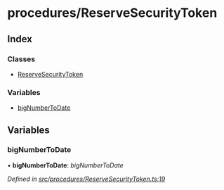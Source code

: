 # procedures/ReserveSecurityToken

## Index

### Classes

* [ReserveSecurityToken](../classes/_procedures_reservesecuritytoken_.reservesecuritytoken.md)

### Variables

* [bigNumberToDate](_procedures_reservesecuritytoken_.md#bignumbertodate)

## Variables

### bigNumberToDate

• **bigNumberToDate**: _bigNumberToDate_

_Defined in_ [_src/procedures/ReserveSecurityToken.ts:19_](https://github.com/PolymathNetwork/polymath-sdk/blob/e8bbc1e/src/procedures/ReserveSecurityToken.ts#L19)

